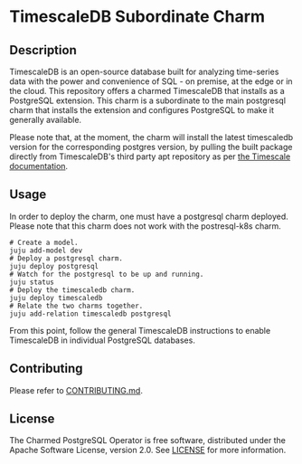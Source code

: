 # TimescaleDB Subordinate Charm

## Description

TimescaleDB is an open-source database built for analyzing time-series data with the power and
convenience of SQL - on premise, at the edge or in the cloud. This repository offers a charmed
TimescaleDB that installs as a PostgreSQL extension. This charm is a subordinate to the main
postgresql charm that installs the extension and configures PostgreSQL to make it generally
available.

Please note that, at the moment, the charm will install the latest timescaledb version for the
corresponding postgres version, by pulling the built package directly from TimescaleDB's third
party apt repository as per [the Timescale documentation](https://docs.timescale.com/install/latest/self-hosted/installation-linux/).

## Usage
In order to deploy the charm, one must have a postgresql charm deployed. Please note that this
charm does not work with the postresql-k8s charm.

```
# Create a model.
juju add-model dev
# Deploy a postgresql charm.
juju deploy postgresql
# Watch for the postgresql to be up and running.
juju status
# Deploy the timescaledb charm.
juju deploy timescaledb
# Relate the two charms together.
juju add-relation timescaledb postgresql
```

From this point, follow the general TimescaleDB instructions to enable TimescaleDB in individual
PostgreSQL databases.

## Contributing
Please refer to [CONTRIBUTING.md](CONTRIBUTING.md).

## License
The Charmed PostgreSQL Operator is free software, distributed under the Apache Software License,
version 2.0. See [LICENSE](LICENSE) for more information.
